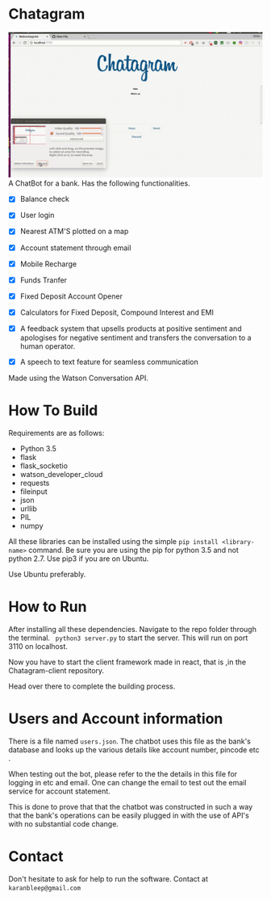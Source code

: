 # Chatagram


![alt text](/Screenshots/new.gif)
A ChatBot for a bank.
Has the following functionalities.
- [x] Balance check
- [x] User login
- [x] Nearest ATM'S plotted on a map
- [x] Account statement through email
- [x] Mobile Recharge
- [x] Funds Tranfer
- [x] Fixed Deposit Account Opener
- [x] Calculators for Fixed Deposit, Compound Interest and EMI
- [x] A feedback system that upsells products at positive sentiment and apologises for negative sentiment and transfers the conversation to a human operator.
- [x] A speech to text feature for seamless communication


Made using the Watson Conversation API.

# How To Build

Requirements are as follows:
* Python 3.5
* flask
* flask_socketio
* watson_developer_cloud
* requests
* fileinput
* json
* urllib
* PIL
* numpy

All these libraries can be installed using the simple ```pip install <library-name>``` command.
Be sure you are using the pip for python 3.5 and not python 2.7.
Use pip3 if you are on Ubuntu.

Use Ubuntu preferably.


# How to Run

After installing all these dependencies. Navigate to the repo folder through the terminal.
``` python3 server.py``` to start the server.
This will run on port 3110 on localhost.

Now you have to start the client framework made in react, that is ,in the Chatagram-client repository.

Head over there to complete the building process.


# Users and Account information
There is a file named ```users.json```. The chatbot uses this file as the bank's database and looks up the various details like account number, pincode etc .

When testing out the bot, please refer to the the details in this file for logging in etc and email. One can change the email to test out the email service for account statement.

This is done to prove that that the chatbot was constructed in such a way that the bank's operations can be easily plugged in with the use of API's with no substantial code change.


# Contact
Don't hesitate to ask for help to run the software.
Contact at ```karanbleep@gmail.com```
